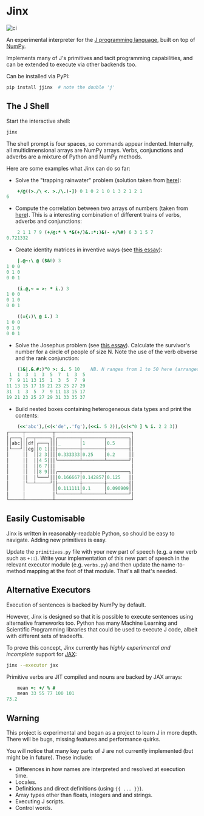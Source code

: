 # Jinx

![ci](https://github.com/ajcr/jinx/actions/workflows/ci.yaml/badge.svg?branch=main)

An experimental interpreter for the [J programming language](https://www.jsoftware.com/#/), built on top of [NumPy](https://numpy.org/).

Implements many of J's primitives and tacit programming capabilities, and can be extended to execute via other backends too.

Can be installed via PyPI:
```sh
pip install jjinx  # note the double 'j'
```

## The J Shell

Start the interactive shell:
```sh
jinx
```
The shell prompt is four spaces, so commands appear indented. Internally, all multidimensional arrays are NumPy arrays. Verbs, conjunctions and adverbs are a mixture of Python and NumPy methods.

Here are some examples what Jinx can do so far:

- Solve the "trapping rainwater" problem (solution taken from [here](https://mmapped.blog/posts/04-square-joy-trapped-rain-water)):
```j
    +/@((>./\ <. >./\.)-]) 0 1 0 2 1 0 1 3 2 1 2 1
6
```
- Compute the correlation between two arrays of numbers (taken from [here](https://stackoverflow.com/a/44845495/3923281)). This is a interesting combination of different trains of verbs, adverbs and conjunctions:
```j
    2 1 1 7 9 (+/@:* % *&(+/)&.:*:)&(- +/%#) 6 3 1 5 7
0.721332
```
- Create identity matrices in inventive ways (see [this essay](https://code.jsoftware.com/wiki/Essays/Identity_Matrix)):
```j
    |.@~:\ @ ($&0) 3
1 0 0
0 1 0
0 0 1

    (i.@,~ = >: * i.) 3
1 0 0
0 1 0
0 0 1

    ((={:)\ @ i.) 3
1 0 0
0 1 0
0 0 1
```
- Solve the Josephus problem (see [this essay](https://code.jsoftware.com/wiki/Essays/Josephus_Problem)). Calculate the survivor's number for a circle of people of size N. Note the use of the verb obverse and the rank conjunction:
```j
    (1&|.&.#:)"0 >: i. 5 10    NB. N ranges from 1 to 50 here (arranged as a table)
 1  1  3  1  3  5  7  1  3  5
 7  9 11 13 15  1  3  5  7  9
11 13 15 17 19 21 23 25 27 29
31  1  3  5  7  9 11 13 15 17
19 21 23 25 27 29 31 33 35 37
```
- Build nested boxes containing heterogeneous data types and print the contents:
```j
    (<<'abc'),(<(<'de',.'fg'),(<<i. 5 2)),(<(<"0 ] % i. 2 2 3))
┌─────┬──────────┬────────────────────────────┐
│┌───┐│┌──┬─────┐│┌────────┬────────┬────────┐│
││abc│││df│┌───┐│││_       │1       │0.5     ││
│└───┘││eg││0 1│││├────────┼────────┼────────┤│
│     ││  ││2 3││││0.333333│0.25    │0.2     ││
│     ││  ││4 5│││└────────┴────────┴────────┘│
│     ││  ││6 7│││                            │
│     ││  ││8 9│││┌────────┬────────┬────────┐│
│     ││  │└───┘│││0.166667│0.142857│0.125   ││
│     │└──┴─────┘│├────────┼────────┼────────┤│
│     │          ││0.111111│0.1     │0.090909││
│     │          │└────────┴────────┴────────┘│
└─────┴──────────┴────────────────────────────┘
```

## Easily Customisable

Jinx is written in reasonably-readable Python, so should be easy to navigate. Adding new primitives is easy.

Update the `primitives.py` file with your new part of speech (e.g. a new verb such as `+::`). Write your implementation of this new part of speech in the relevant executor module (e.g. `verbs.py`) and then update the name-to-method mapping at the foot of that module. That's all that's needed.

## Alternative Executors

Execution of sentences is backed by NumPy by default.

However, Jinx is designed so that it is possible to execute sentences using alternative frameworks too. Python has many Machine Learning and Scientific Programming libraries that could be used to execute J code, albeit with different sets of tradeoffs.

To prove this concept, Jinx currently has _highly experimental and incomplete_ support for [JAX](https://docs.jax.dev/en/latest/index.html):
```sh
jinx --executor jax
```
Primitive verbs are JIT compiled and nouns are backed by JAX arrays:
```j
    mean =: +/ % #
    mean 33 55 77 100 101
73.2
```

## Warning

This project is experimental and began as a project to learn J in more depth. There will be bugs, missing features and performance quirks.

You will notice that many key parts of J are not currently implemented (but might be in future). These include:
- Differences in how names are interpreted and resolved at execution time.
- Locales.
- Definitions and direct definitions (using `{{ ... }}`).
- Array types other than floats, integers and and strings.
- Executing J scripts.
- Control words.
